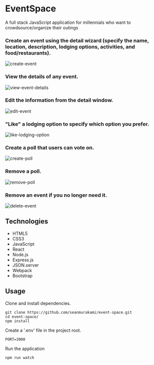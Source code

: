 # EventSpace
A full stack JavaScript application for millennials who want to crowdsource/organize their outings

### Create an event using the detail wizard (specify the name, location, description, lodging options, activities, and food/restaurants).
![create-event](https://user-images.githubusercontent.com/38697885/48156922-399d3f80-e283-11e8-906c-dc3aa5504e9f.gif)

### View the details of any event.
![view-event-details](https://user-images.githubusercontent.com/38697885/48157767-618da280-e285-11e8-8f3c-0e8d8edf7879.gif)

### Edit the information from the detail window.
![edit-event](https://user-images.githubusercontent.com/38697885/48803008-9a863800-ecc5-11e8-8345-86052010516a.gif)

### "Like" a lodging option to specify which option you prefer.
![like-lodging-option](https://user-images.githubusercontent.com/38697885/48157526-b5e45280-e284-11e8-8f89-f5fa958f59a2.gif)


### Create a poll that users can vote on.
![create-poll](https://user-images.githubusercontent.com/38697885/48875104-c2e86200-edab-11e8-9e4f-9b92b3671f53.gif)

### Remove a poll.
![remove-poll](https://user-images.githubusercontent.com/38697885/48875101-bd8b1780-edab-11e8-8509-be394c7af802.gif)

### Remove an event if you no longer need it.
![delete-event](https://user-images.githubusercontent.com/38697885/48157642-0c519100-e285-11e8-8454-3799ba2686e0.gif)

## Technologies
- HTML5
- CSS3
- JavaScript
- React
- Node.js
- Express.js
- JSON.server
- Webpack
- Bootstrap

## Usage
Clone and install dependencies.
```
git clone https://github.com/seanmurakami/event-space.git
cd event-space/
npm install
```
Create a '.env' file in the project root.
```
PORT=3000
```
Run the application
```
npm run watch
```
